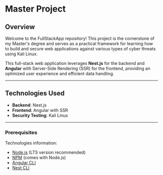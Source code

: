 # Master Project

## Overview

Welcome to the FullStackApp repository! This project is the cornerstone of my Master's degree and serves as a practical framework for learning how to build and secure web applications against various types of cyber threats using Kali Linux.

This full-stack web application leverages **Nest.js** for the backend and **Angular** with Server-Side Rendering (SSR) for the frontend, providing an optimized user experience and efficient data handling.

---

## Technologies Used

- **Backend**: Nest.js
- **Frontend**: Angular with SSR
- **Security Testing**: Kali Linux

---

### Prerequisites

Technologies information:

- [Node.js](https://nodejs.org/) (LTS version recommended)
- [NPM](https://npmjs.com/) (comes with Node.js)
- [Angular CLI](https://cli.angular.io/)
- [Nest CLI](https://nestjs.com/)
